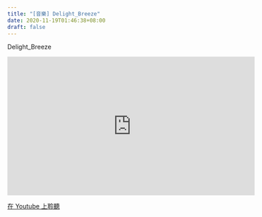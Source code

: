 ```yaml
---
title: "[音樂] Delight_Breeze"
date: 2020-11-19T01:46:38+08:00
draft: false
---
```

Delight_Breeze
<iframe width="560" height="315" src="https://www.youtube-nocookie.com/embed/voP7WOKGlCs" frameborder="0" allow="accelerometer; autoplay; clipboard-write; encrypted-media; gyroscope; picture-in-picture" allowfullscreen></iframe>

[在 Youtube 上聆聽](https://youtu.be/voP7WOKGlCs)
